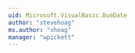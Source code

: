 ```yaml
---
uid: Microsoft.VisualBasic.DueDate
author: "stevehoag"
ms.author: "shoag"
manager: "wpickett"
---
```

